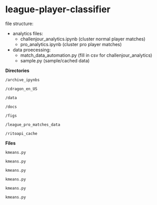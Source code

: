 # league-player-classifier

file structure: 
- analytics files: 
    - challenjour_analytics.ipynb (cluster normal player matches)
    - pro_analytics.ipynb (cluster pro player matches)
- data proecessing:
    - match_data_automation.py (fill in csv for challenjour_analytics)
    - sample.py (sample/cached data)


**Directories**  
```
/archive_ipynbs
```

```
/cdragon_en_US
```

```
/data
```

```
/docs
```

```
/figs
```
```
/league_pro_matches_data
```

```
/ritoapi_cache
```

**Files**

```
kmeans.py
```
```
kmeans.py
```
```
kmeans.py
```
```
kmeans.py
```
```
kmeans.py
```
```
kmeans.py
```